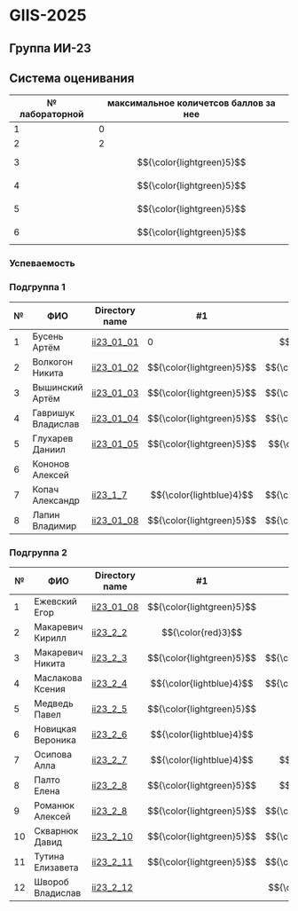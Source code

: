 # GIIS-2025

## Группа ИИ-23

## Система оценивания

|№ лабораторной|максимальное количетсов баллов за нее|
|---|---|
|1|0|
|2|2|
|3|$${\color{lightgreen}5}$$|
|4|$${\color{lightgreen}5}$$|
|5|$${\color{lightgreen}5}$$|
|6|$${\color{lightgreen}5}$$|

### Успеваемость

### Подгруппа 1

| №  | ФИО                            | Directory name               |#1  | #2 | #3  | #4 | #5 | #6 |
|----|--------------------------------|------------------------------|----|-----|----|-----|----|----|
|1|Бусень Артём|[ii23_01_01](./trunk/ii23_01_01)|0|$${\color{red}3}$$|||||
|2|Волкогон Никита|[ii23_01_02](./trunk/ii23_01_02)|$${\color{lightgreen}5}$$|$${\color{lightgreen}5}$$|||||
|3|Вышинский Артём|[ii23_01_03](./trunk/ii23_01_03)|$${\color{lightgreen}5}$$|$${\color{lightgreen}5}$$|$${\color{lightgreen}5}$$||||
|4|Гавришук Владислав|[ii23_01_04](./trunk/ii23_1_4)|$${\color{lightgreen}5}$$|$${\color{lightgreen}5}$$|$${\color{lightgreen}5}$$||||
|5|Глухарев Даниил|[ii23_01_05](./trunk/ii23_1_5)|$${\color{lightgreen}5}$$|$${\color{lightblue}4}$$|$${\color{lightgreen}5}$$||||
|6|Кононов Алексей||||||||
|7|Копач Александр|[ii23_1_7](./trunk/ii23_1_7)|$${\color{lightblue}4}$$|$${\color{lightgreen}5}$$|||||
|8|Лапин Владимир|[ii23_01_08](./trunk/ii23_01_08)|$${\color{lightgreen}5}$$|$${\color{lightgreen}5}$$|$${\color{lightgreen}5}$$||||

### Подгруппа 2

| №  | ФИО                            | Directory name               |#1  | #2 | #3  | #4 | #5 | #6 |
|----|--------------------------------|------------------------------|----|-----|----|-----|----|----|
|1|Ежевский Егор|[ii23_01_08](./trunk/ii23_2_1)|$${\color{lightgreen}5}$$||||||
|2|Макаревич Кирилл|[ii23_2_2](./trunk/ii23_2_2)|$${\color{red}3}$$||||||
|3|Макаревич Никита|[ii23_2_3](./trunk/ii23_2_3)|$${\color{lightgreen}5}$$|$${\color{lightgreen}5}$$|||||
|4|Маслакова Ксения|[ii23_2_4](./trunk/ii23_2_4)|$${\color{lightblue}4}$$|$${\color{lightgreen}5}$$|||||
|5|Медведь Павел|[ii23_2_5](./trunk/ii23_2_5)|$${\color{lightgreen}5}$$||||||
|6|Новицкая Вероника|[ii23_2_6](./trunk/ii23_2_6)|$${\color{lightblue}4}$$||||||
|7|Осипова Алла|[ii23_2_7](./trunk/ii23_2_7)|$${\color{lightblue}4}$$|$${\color{red}3}$$|||||
|8|Палто Елена|[ii23_2_8](./trunk/ii23_2_8)|$${\color{lightgreen}5}$$|$${\color{red}3}$$|||||
|9|Романюк Алексей|[ii23_2_8](./trunk/ii23_2_9)|$${\color{lightgreen}5}$$|$${\color{lightgreen}5}$$|||||
|10|Скварнюк Давид|[ii23_2_10](./trunk/ii23_2_10)|$${\color{lightgreen}5}$$|$${\color{lightgreen}5}$$|||||
|11|Тутина Елизавета|[ii23_2_11](./trunk/ii23_2_11)|$${\color{lightgreen}5}$$|$${\color{lightgreen}5}$$|||||
|12|Швороб Владислав|[ii23_2_12](./trunk/ii23_2_12)||$${\color{lightblue}4}$$|||||
